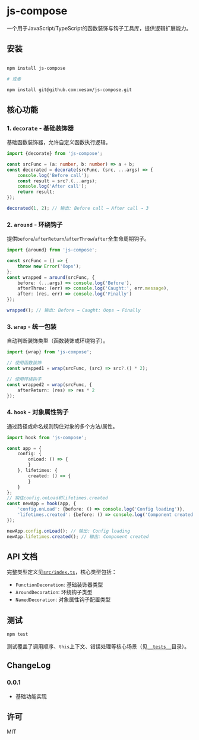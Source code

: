 # js-compose

一个用于JavaScript/TypeScript的函数装饰与钩子工具库，提供逻辑扩展能力。

## 安装

```bash

npm install js-compose

# 或者

npm install git@github.com:xesam/js-compose.git
```

## 核心功能

### 1. `decorate` - 基础装饰器

基础函数装饰器，允许自定义函数执行逻辑。

```typescript
import {decorate} from 'js-compose';

const srcFunc = (a: number, b: number) => a + b;
const decorated = decorate(srcFunc, (src, ...args) => {
    console.log('Before call');
    const result = src?.(...args);
    console.log('After call');
    return result;
});

decorated(1, 2); // 输出: Before call → After call → 3
```

### 2. `around` - 环绕钩子

提供`before`/`afterReturn`/`afterThrow`/`after`全生命周期钩子。

```typescript
import {around} from 'js-compose';

const srcFunc = () => {
    throw new Error('Oops');
};
const wrapped = around(srcFunc, {
    before: (...args) => console.log('Before'),
    afterThrow: (err) => console.log('Caught:', err.message),
    after: (res, err) => console.log('Finally')
});

wrapped(); // 输出: Before → Caught: Oops → Finally
```

### 3. `wrap` - 统一包装

自动判断装饰类型（函数装饰或环绕钩子）。

```typescript
import {wrap} from 'js-compose';

// 使用函数装饰
const wrapped1 = wrap(srcFunc, (src) => src?.() * 2);

// 使用环绕钩子
const wrapped2 = wrap(srcFunc, {
    afterReturn: (res) => res * 2
});
```

### 4. `hook` - 对象属性钩子

通过路径或命名规则钩住对象的多个方法/属性。

```typescript
import hook from 'js-compose';

const app = {
    config: {
        onLoad: () => {
        }
    }, lifetimes: {
        created: () => {
        }
    }
};
// 钩住config.onLoad和lifetimes.created
const newApp = hook(app, {
    'config.onLoad': {before: () => console.log('Config loading')},
    'lifetimes.created': {before: () => console.log('Component created')}
});

newApp.config.onLoad(); // 输出: Config loading
newApp.lifetimes.created(); // 输出: Component created
```

## API 文档

完整类型定义见[`src/index.ts`](src/index.ts)，核心类型包括：

- `FunctionDecoration`: 基础装饰器类型
- `AroundDecoration`: 环绕钩子类型
- `NamedDecoration`: 对象属性钩子配置类型

## 测试

```bash
npm test
```

测试覆盖了调用顺序、`this`上下文、错误处理等核心场景（见[`__tests__`](__tests__)目录）。

## ChangeLog

### 0.0.1

- 基础功能实现

## 许可

MIT